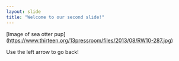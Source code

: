 ```yaml
---
layout: slide
title: "Welcome to our second slide!"
---
```

[Image of sea otter pup] 
(https://www.thirteen.org/13pressroom/files/2013/08/RW10-287.jpg)

Use the left arrow to go back!
